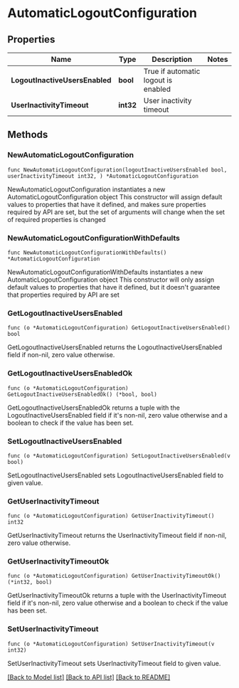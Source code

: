 # AutomaticLogoutConfiguration

## Properties

Name | Type | Description | Notes
------------ | ------------- | ------------- | -------------
**LogoutInactiveUsersEnabled** | **bool** | True if automatic logout is enabled | 
**UserInactivityTimeout** | **int32** | User inactivity timeout | 

## Methods

### NewAutomaticLogoutConfiguration

`func NewAutomaticLogoutConfiguration(logoutInactiveUsersEnabled bool, userInactivityTimeout int32, ) *AutomaticLogoutConfiguration`

NewAutomaticLogoutConfiguration instantiates a new AutomaticLogoutConfiguration object
This constructor will assign default values to properties that have it defined,
and makes sure properties required by API are set, but the set of arguments
will change when the set of required properties is changed

### NewAutomaticLogoutConfigurationWithDefaults

`func NewAutomaticLogoutConfigurationWithDefaults() *AutomaticLogoutConfiguration`

NewAutomaticLogoutConfigurationWithDefaults instantiates a new AutomaticLogoutConfiguration object
This constructor will only assign default values to properties that have it defined,
but it doesn't guarantee that properties required by API are set

### GetLogoutInactiveUsersEnabled

`func (o *AutomaticLogoutConfiguration) GetLogoutInactiveUsersEnabled() bool`

GetLogoutInactiveUsersEnabled returns the LogoutInactiveUsersEnabled field if non-nil, zero value otherwise.

### GetLogoutInactiveUsersEnabledOk

`func (o *AutomaticLogoutConfiguration) GetLogoutInactiveUsersEnabledOk() (*bool, bool)`

GetLogoutInactiveUsersEnabledOk returns a tuple with the LogoutInactiveUsersEnabled field if it's non-nil, zero value otherwise
and a boolean to check if the value has been set.

### SetLogoutInactiveUsersEnabled

`func (o *AutomaticLogoutConfiguration) SetLogoutInactiveUsersEnabled(v bool)`

SetLogoutInactiveUsersEnabled sets LogoutInactiveUsersEnabled field to given value.


### GetUserInactivityTimeout

`func (o *AutomaticLogoutConfiguration) GetUserInactivityTimeout() int32`

GetUserInactivityTimeout returns the UserInactivityTimeout field if non-nil, zero value otherwise.

### GetUserInactivityTimeoutOk

`func (o *AutomaticLogoutConfiguration) GetUserInactivityTimeoutOk() (*int32, bool)`

GetUserInactivityTimeoutOk returns a tuple with the UserInactivityTimeout field if it's non-nil, zero value otherwise
and a boolean to check if the value has been set.

### SetUserInactivityTimeout

`func (o *AutomaticLogoutConfiguration) SetUserInactivityTimeout(v int32)`

SetUserInactivityTimeout sets UserInactivityTimeout field to given value.



[[Back to Model list]](../README.md#documentation-for-models) [[Back to API list]](../README.md#documentation-for-api-endpoints) [[Back to README]](../README.md)


